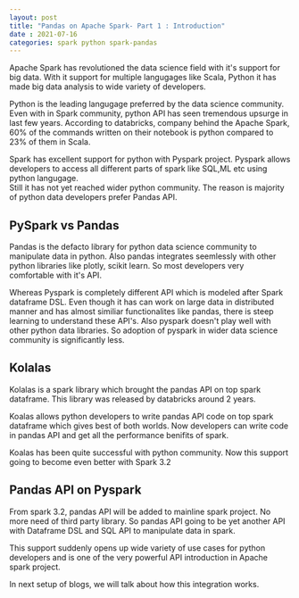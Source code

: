 ```yaml
---
layout: post
title: "Pandas on Apache Spark- Part 1 : Introduction"
date : 2021-07-16
categories: spark python spark-pandas
---
```

Apache Spark has revolutioned the data science field with it's support for big data. With it support for multiple langugages like Scala, Python it has made big data analysis to wide variety of developers.

Python is the leading langugage preferred by the data science community. Even with in Spark community, python API has seen tremendous upsurge in last few years. According to databricks, company behind the Apache Spark, 60% of the commands written on their notebook is python compared to 23% of them in Scala.

Spark has excellent support for python with Pyspark project. Pyspark allows developers to access all different parts of spark like SQL,ML etc using python langugage.  
Still it has not yet reached wider python community. The reason is majority of python data developers prefer Pandas API.


## PySpark vs Pandas

Pandas is the defacto library for python data science community to manipulate data in python. Also pandas integrates seemlessly with other python libraries like plotly, scikit learn. So most developers very comfortable with it's API.

Whereas Pyspark is completely different API which is modeled after Spark dataframe DSL. Even though it has can work on large data in distributed manner and has almost similiar functionalites like pandas, there is steep learning to understand these API's. Also pyspark doesn't play well with other python data libraries. So adoption of pyspark in wider data science community is significantly less.


## Kolalas

Kolalas is a spark library which brought the pandas API on top spark dataframe. This library was released by databricks around 2 years.

Koalas allows python developers to write pandas API code on top spark dataframe which gives best of both worlds. Now developers can write code in pandas API and get all the performance benifits of spark.

Koalas has been quite successful with python community. Now this support going to become even better with Spark 3.2

## Pandas API on Pyspark

From spark 3.2, pandas API will be added to mainline spark project. No more need of third party library. So pandas API going to be yet another API with Dataframe DSL and SQL API to manipulate data in spark.

This support suddenly opens up wide variety of use cases for python developers and is one of the very powerful API introduction in Apache spark project.

In next setup of blogs, we will talk about how this integration works.
